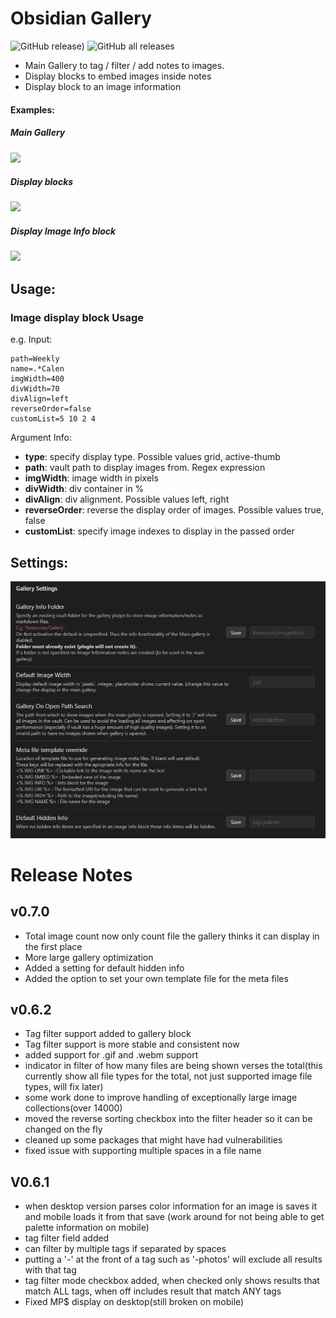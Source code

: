 # Obsidian Gallery
![GitHub release)](https://img.shields.io/github/v/release/TomNCatz/obsidian-gallery)
![GitHub all releases](https://img.shields.io/github/downloads/TomNCatz/obsidian-gallery/total)

- Main Gallery to tag / filter / add notes to images.
- Display blocks to embed images inside notes
- Display block to an image information

#### Examples:

##### Main Gallery
![](https://raw.githubusercontent.com/TomNCatz/obsidian-gallery/main/images/Example_main_gallery.gif)

##### Display blocks

![](https://raw.githubusercontent.com/TomNCatz/obsidian-gallery/main/images/Example_Display_Block.gif)

##### Display Image Info block

![](https://raw.githubusercontent.com/TomNCatz/obsidian-gallery/main/images/Example_Info_Block.gif)


## Usage:

### Image display block Usage
e.g. Input:

```
path=Weekly
name=.*Calen
imgWidth=400
divWidth=70
divAlign=left
reverseOrder=false
customList=5 10 2 4
```

Argument Info:
- **type**: specify display type. Possible values grid, active-thumb
- **path**: vault path to display images from. Regex expression
- **imgWidth**: image width in pixels
- **divWidth**: div container in %
- **divAlign**: div alignment. Possible values left, right
- **reverseOrder**: reverse the display order of images. Possible values true, false
- **customList**: specify image indexes to display in the passed order

## Settings:

![](https://raw.githubusercontent.com/TomNCatz/obsidian-gallery/main/images/Gallery_Settings.png)


# Release Notes
## v0.7.0
- Total image count now only count file the gallery thinks it can display in the first place
- More large gallery optimization
- Added a setting for default hidden info
- Added the option to set your own template file for the meta files

## v0.6.2
- Tag filter support added to gallery block
- Tag filter support is more stable and consistent now
- added support for .gif and .webm support
- indicator in filter of how many files are being shown verses the total(this currently show all file types for the total, not just supported image file types, will fix later)
- some work done to improve handling of exceptionally large image collections(over 14000)
- moved the reverse sorting checkbox into the filter header so it can be changed on the fly
- cleaned up some packages that might have had vulnerabilities
- fixed issue with supporting multiple spaces in a file name

## V0.6.1
- when desktop version parses color information for an image is saves it and mobile loads it from that save (work around for not being able to get palette information on mobile)
- tag filter field added
- can filter by multiple tags if separated by spaces
- putting a '-' at the front of a tag such as '-photos' will exclude all results with that tag
- tag filter mode checkbox added, when checked only shows results that match ALL tags, when off includes result that match ANY tags
- Fixed MP$ display on desktop(still broken on mobile)
